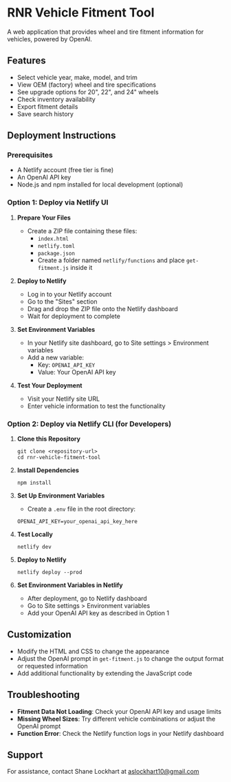 # RNR Vehicle Fitment Tool

A web application that provides wheel and tire fitment information for vehicles, powered by OpenAI.

## Features

- Select vehicle year, make, model, and trim
- View OEM (factory) wheel and tire specifications
- See upgrade options for 20", 22", and 24" wheels
- Check inventory availability
- Export fitment details
- Save search history

## Deployment Instructions

### Prerequisites

- A Netlify account (free tier is fine)
- An OpenAI API key
- Node.js and npm installed for local development (optional)

### Option 1: Deploy via Netlify UI

1. **Prepare Your Files**
   - Create a ZIP file containing these files:
     - `index.html`
     - `netlify.toml`
     - `package.json`
     - Create a folder named `netlify/functions` and place `get-fitment.js` inside it

2. **Deploy to Netlify**
   - Log in to your Netlify account
   - Go to the "Sites" section
   - Drag and drop the ZIP file onto the Netlify dashboard
   - Wait for deployment to complete

3. **Set Environment Variables**
   - In your Netlify site dashboard, go to Site settings > Environment variables
   - Add a new variable:
     - Key: `OPENAI_API_KEY`
     - Value: Your OpenAI API key

4. **Test Your Deployment**
   - Visit your Netlify site URL
   - Enter vehicle information to test the functionality

### Option 2: Deploy via Netlify CLI (for Developers)

1. **Clone this Repository**
   ```
   git clone <repository-url>
   cd rnr-vehicle-fitment-tool
   ```

2. **Install Dependencies**
   ```
   npm install
   ```

3. **Set Up Environment Variables**
   - Create a `.env` file in the root directory:
   ```
   OPENAI_API_KEY=your_openai_api_key_here
   ```

4. **Test Locally**
   ```
   netlify dev
   ```

5. **Deploy to Netlify**
   ```
   netlify deploy --prod
   ```

6. **Set Environment Variables in Netlify**
   - After deployment, go to Netlify dashboard
   - Go to Site settings > Environment variables
   - Add your OpenAI API key as described in Option 1

## Customization

- Modify the HTML and CSS to change the appearance
- Adjust the OpenAI prompt in `get-fitment.js` to change the output format or requested information
- Add additional functionality by extending the JavaScript code

## Troubleshooting

- **Fitment Data Not Loading**: Check your OpenAI API key and usage limits
- **Missing Wheel Sizes**: Try different vehicle combinations or adjust the OpenAI prompt
- **Function Error**: Check the Netlify function logs in your Netlify dashboard

## Support

For assistance, contact Shane Lockhart at aslockhart10@gmail.com
